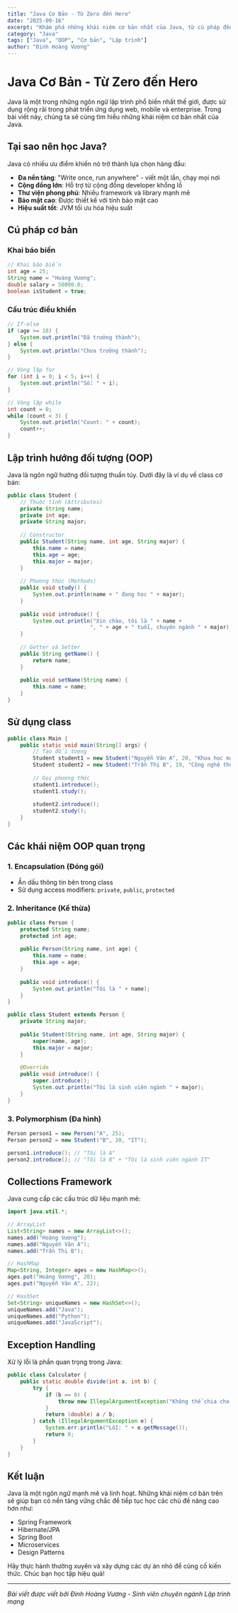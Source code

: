 ```yaml
---
title: "Java Cơ Bản - Từ Zero đến Hero"
date: "2025-09-16"
excerpt: "Khám phá những khái niệm cơ bản nhất của Java, từ cú pháp đến OOP. Bài viết dành cho người mới bắt đầu học lập trình Java."
category: "Java"
tags: ["Java", "OOP", "Cơ bản", "Lập trình"]
author: "Đinh Hoàng Vương"
---
```


# Java Cơ Bản - Từ Zero đến Hero

Java là một trong những ngôn ngữ lập trình phổ biến nhất thế giới, được sử dụng rộng rãi trong phát triển ứng dụng web, mobile và enterprise. Trong bài viết này, chúng ta sẽ cùng tìm hiểu những khái niệm cơ bản nhất của Java.

## Tại sao nên học Java?

Java có nhiều ưu điểm khiến nó trở thành lựa chọn hàng đầu:

- **Đa nền tảng**: "Write once, run anywhere" - viết một lần, chạy mọi nơi
- **Cộng đồng lớn**: Hỗ trợ từ cộng đồng developer khổng lồ
- **Thư viện phong phú**: Nhiều framework và library mạnh mẽ
- **Bảo mật cao**: Được thiết kế với tính bảo mật cao
- **Hiệu suất tốt**: JVM tối ưu hóa hiệu suất

## Cú pháp cơ bản

### Khai báo biến

```java
// Khai báo biến
int age = 25;
String name = "Hoàng Vương";
double salary = 50000.0;
boolean isStudent = true;
```

### Cấu trúc điều khiển

```java
// If-else
if (age >= 18) {
    System.out.println("Đã trưởng thành");
} else {
    System.out.println("Chưa trưởng thành");
}

// Vòng lặp for
for (int i = 0; i < 5; i++) {
    System.out.println("Số: " + i);
}

// Vòng lặp while
int count = 0;
while (count < 3) {
    System.out.println("Count: " + count);
    count++;
}
```

## Lập trình hướng đối tượng (OOP)

Java là ngôn ngữ hướng đối tượng thuần túy. Dưới đây là ví dụ về class cơ bản:

```java
public class Student {
    // Thuộc tính (Attributes)
    private String name;
    private int age;
    private String major;
    
    // Constructor
    public Student(String name, int age, String major) {
        this.name = name;
        this.age = age;
        this.major = major;
    }
    
    // Phương thức (Methods)
    public void study() {
        System.out.println(name + " đang học " + major);
    }
    
    public void introduce() {
        System.out.println("Xin chào, tôi là " + name + 
                          ", " + age + " tuổi, chuyên ngành " + major);
    }
    
    // Getter và Setter
    public String getName() {
        return name;
    }
    
    public void setName(String name) {
        this.name = name;
    }
}
```

## Sử dụng class

```java
public class Main {
    public static void main(String[] args) {
        // Tạo đối tượng
        Student student1 = new Student("Nguyễn Văn A", 20, "Khoa học máy tính");
        Student student2 = new Student("Trần Thị B", 19, "Công nghệ thông tin");
        
        // Gọi phương thức
        student1.introduce();
        student1.study();
        
        student2.introduce();
        student2.study();
    }
}
```

## Các khái niệm OOP quan trọng

### 1. Encapsulation (Đóng gói)
- Ẩn dấu thông tin bên trong class
- Sử dụng access modifiers: `private`, `public`, `protected`

### 2. Inheritance (Kế thừa)
```java
public class Person {
    protected String name;
    protected int age;
    
    public Person(String name, int age) {
        this.name = name;
        this.age = age;
    }
    
    public void introduce() {
        System.out.println("Tôi là " + name);
    }
}

public class Student extends Person {
    private String major;
    
    public Student(String name, int age, String major) {
        super(name, age);
        this.major = major;
    }
    
    @Override
    public void introduce() {
        super.introduce();
        System.out.println("Tôi là sinh viên ngành " + major);
    }
}
```

### 3. Polymorphism (Đa hình)
```java
Person person1 = new Person("A", 25);
Person person2 = new Student("B", 20, "IT");

person1.introduce(); // "Tôi là A"
person2.introduce(); // "Tôi là B" + "Tôi là sinh viên ngành IT"
```

## Collections Framework

Java cung cấp các cấu trúc dữ liệu mạnh mẽ:

```java
import java.util.*;

// ArrayList
List<String> names = new ArrayList<>();
names.add("Hoàng Vương");
names.add("Nguyễn Văn A");
names.add("Trần Thị B");

// HashMap
Map<String, Integer> ages = new HashMap<>();
ages.put("Hoàng Vương", 20);
ages.put("Nguyễn Văn A", 22);

// HashSet
Set<String> uniqueNames = new HashSet<>();
uniqueNames.add("Java");
uniqueNames.add("Python");
uniqueNames.add("JavaScript");
```

## Exception Handling

Xử lý lỗi là phần quan trọng trong Java:

```java
public class Calculator {
    public static double divide(int a, int b) {
        try {
            if (b == 0) {
                throw new IllegalArgumentException("Không thể chia cho 0");
            }
            return (double) a / b;
        } catch (IllegalArgumentException e) {
            System.err.println("Lỗi: " + e.getMessage());
            return 0;
        }
    }
}
```

## Kết luận

Java là một ngôn ngữ mạnh mẽ và linh hoạt. Những khái niệm cơ bản trên sẽ giúp bạn có nền tảng vững chắc để tiếp tục học các chủ đề nâng cao hơn như:

- Spring Framework
- Hibernate/JPA
- Spring Boot
- Microservices
- Design Patterns

Hãy thực hành thường xuyên và xây dựng các dự án nhỏ để củng cố kiến thức. Chúc bạn học tập hiệu quả!

---

*Bài viết được viết bởi Đinh Hoàng Vương - Sinh viên chuyên ngành Lập trình mạng*
